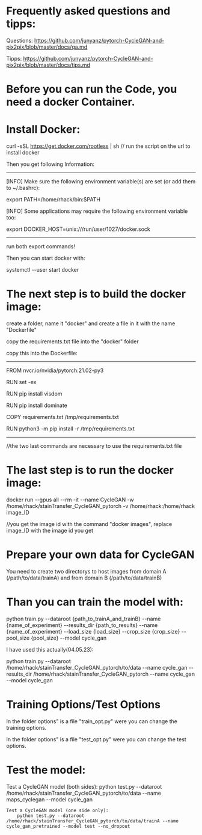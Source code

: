 # Frequently asked questions and tipps:

Questions: https://github.com/junyanz/pytorch-CycleGAN-and-pix2pix/blob/master/docs/qa.md

Tipps: https://github.com/junyanz/pytorch-CycleGAN-and-pix2pix/blob/master/docs/tips.md

# Before you can run the Code, you need a docker Container.

# Install Docker:

curl -sSL https://get.docker.com/rootless | sh    // run the script on the url to install docker

Then you get following Information:

_____________________________________________________________________________________________

[INFO] Make sure the following environment variable(s) are set (or add them to ~/.bashrc):

export PATH=/home/rhack/bin:$PATH

[INFO] Some applications may require the following environment variable too:

export DOCKER_HOST=unix:///run/user/1027/docker.sock

___________________________________________________________________________________________________

run both export commands!

Then you can start docker with:

systemctl --user start docker

# The next step is to build the docker image:

create a folder, name it "docker" and create a file in it with the name "Dockerfile"

copy the requirements.txt file into the "docker" folder

copy this into the Dockerfile:

_________________________________________

FROM nvcr.io/nvidia/pytorch:21.02-py3

RUN set -ex

RUN pip install visdom

RUN pip install dominate

COPY requirements.txt /tmp/requirements.txt

RUN python3 -m pip install -r /tmp/requirements.txt
_______________________________________________________

//the two last commands are necessary to use the requirements.txt file

# The last step is to run the docker image:

docker run --gpus all --rm -it --name CycleGAN -w /home/rhack/stainTransfer_CycleGAN_pytorch -v /home/rhack:/home/rhack image_ID

//you get the image id with the command "docker images", replace image_ID with the image id you get

# Prepare your own data for CycleGAN

You need to create two directorys to host images from domain A (/path/to/data/trainA) and from domain B (/path/to/data/trainB)

# Than you can train the model with:

python train.py --dataroot {path_to_trainA_and_trainB} --name {name_of_experiment} --results_dir {path_to_results} --name {name_of_experiment} --load_size {load_size} --crop_size {crop_size} --pool_size {pool_size} --model cycle_gan

I have used this actually(04.05.23):

python train.py --dataroot /home/rhack/stainTransfer_CycleGAN_pytorch/to/data --name cycle_gan --results_dir /home/rhack/stainTransfer_CycleGAN_pytorch --name cycle_gan  --model cycle_gan

# Training Options/Test Options

In the folder options" is a file "train_opt.py" were you can change the training options.

In the folder options" is a file "test_opt.py" were you can change the test options.

# Test the model:

Test a CycleGAN model (both sides):
        python test.py --dataroot /home/rhack/stainTransfer_CycleGAN_pytorch/to/data --name maps_cyclegan --model cycle_gan
        
    Test a CycleGAN model (one side only):
        python test.py --dataroot /home/rhack/stainTransfer_CycleGAN_pytorch/to/data/trainA --name cycle_gan_pretrained --model test --no_dropout
